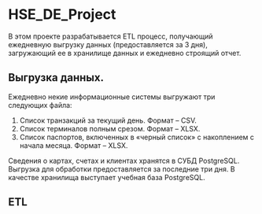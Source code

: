 # HSE_DE_Project

В этом проекте разрабатывается ETL процесс, получающий ежедневную выгрузку данных (предоставляется за 3 дня), загружающий ее в хранилище данных и ежедневно строящий отчет.

## Выгрузка данных.
Ежедневно некие информационные системы выгружают три следующих
файла:
1. Список транзакций за текущий день. Формат – CSV.
2. Список терминалов полным срезом. Формат – XLSX.
3. Список паспортов, включенных в «черный список» с накоплением с начала месяца. Формат – XLSX.

Сведения о картах, счетах и клиентах хранятся в СУБД PostgreSQL. Выгрузка для обработки предоставляется за последние три дня.
В качестве хранилища выступает учебная база PostgreSQL. 

## ETL
